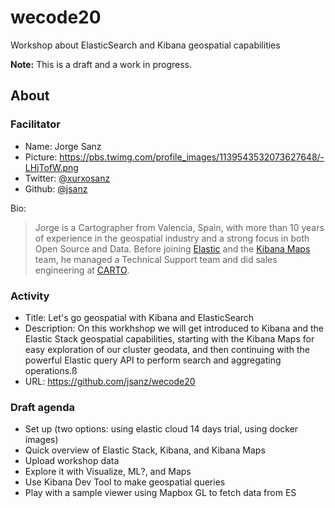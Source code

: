 # wecode20

Workshop about ElasticSearch and Kibana geospatial capabilities

**Note:** This is a draft and a work in progress.

## About 

### Facilitator

* Name: Jorge Sanz
* Picture: https://pbs.twimg.com/profile_images/1139543532073627648/-LHjTofW.png
* Twitter: [@xurxosanz](https://twitter.com/xurxosanz)
* Github: [@jsanz](https://github.com/jsanz)

Bio: 

  > Jorge is a Cartographer from Valencia, Spain, with more than 10 years of experience in the geospatial industry and a strong focus in both Open Source and Data. Before joining [Elastic](https://www.elastic.co/) and the [Kibana Maps](https://www.elastic.co/products/maps) team, he managed a Technical Support team and did sales engineering at [CARTO](https://carto.com/).

### Activity

* Title: Let's go geospatial with Kibana and ElasticSearch
* Description: On this workhshop we will get introduced to Kibana and the Elastic Stack geospatial capabilities, starting with the Kibana Maps for easy exploration of our cluster geodata, and then continuing with the powerful Elastic query API to perform search and aggregating operations.ß
* URL: <https://github.com/jsanz/wecode20>

### Draft agenda

- Set up (two options: using elastic cloud 14 days trial, using docker images)
- Quick overview of Elastic Stack, Kibana, and Kibana Maps
- Upload workshop data
- Explore it with Visualize, ML?, and Maps
- Use Kibana Dev Tool to make geospatial queries
- Play with a sample viewer using Mapbox GL to fetch data from ES

